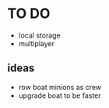 # TO DO
- local storage
- multiplayer

## ideas
- row boat minions as crew
- upgrade boat to be faster